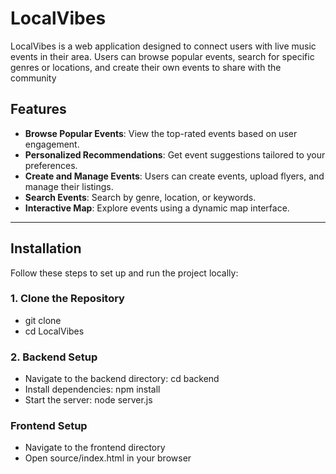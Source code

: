 # LocalVibes

LocalVibes is a web application designed to connect users with live music events in their area. Users can browse popular events, search for specific genres or locations, and create their own events to share with the community

## Features
- **Browse Popular Events**: View the top-rated events based on user engagement.
- **Personalized Recommendations**: Get event suggestions tailored to your preferences.
- **Create and Manage Events**: Users can create events, upload flyers, and manage their listings.
- **Search Events**: Search by genre, location, or keywords.
- **Interactive Map**: Explore events using a dynamic map interface.

---

## Installation

Follow these steps to set up and run the project locally:

### 1. Clone the Repository
- git clone <repository-url>
- cd LocalVibes

### 2. Backend Setup
- Navigate to the backend directory: cd backend
- Install dependencies: npm install
- Start the server: node server.js


### Frontend Setup
- Navigate to the frontend directory
- Open source/index.html in your browser

